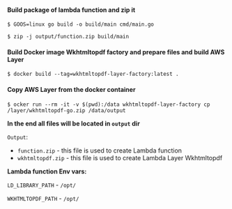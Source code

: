 #### Build package of lambda function and zip it

`$ GOOS=linux go build -o build/main cmd/main.go`

`$ zip -j output/function.zip build/main`

#### Build Docker image Wkhtmltopdf factory and prepare files and build AWS Layer

`$ docker build --tag=wkhtmltopdf-layer-factory:latest .` 

#### Copy AWS Layer from the docker container

`$ ocker run --rm -it -v $(pwd):/data wkhtmltopdf-layer-factory cp /layer/wkhtmltopdf-go.zip /data/output`

 
**In the end all files will be located in `output` dir**

```Output```:
 - `function.zip` - this file is used to create Lambda function
 - `wkhtmltopdf.zip` - this file is used to create Lambda Layer Wkhtmltopdf  
 
 **Lambda function Env vars:**
 
 `LD_LIBRARY_PATH` -  `/opt/`
 
 `WKHTMLTOPDF_PATH` - `/opt/`